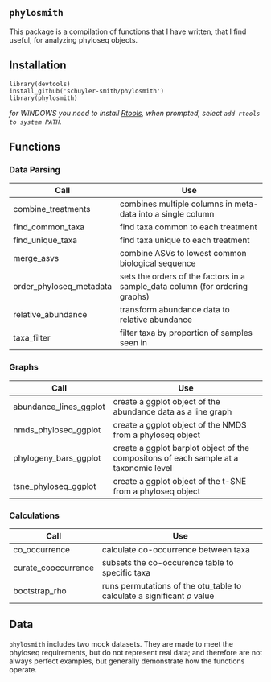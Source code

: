 
## `phylosmith`

This package is a compilation of functions that I have written, that I find useful, for analyzing phyloseq objects.

## Installation

```
library(devtools)
install_github('schuyler-smith/phylosmith')
library(phylosmith)
```

*for WINDOWS you need to install <a href="https://cran.r-project.org/bin/windows/Rtools/" target="_blank" >Rtools</a>, when prompted, select `add rtools to system PATH`.*

## Functions

### Data Parsing

Call			 | Use
---------------- | ------------------------------------------------
combine_treatments | combines multiple columns in meta-data into a single column
find_common_taxa | find taxa common to each treatment
find_unique_taxa | find taxa unique to each treatment
merge_asvs       | combine ASVs to lowest common biological sequence
order_phyloseq_metadata | sets the orders of the factors in a sample_data column (for ordering graphs)
relative_abundance | transform abundance data to relative abundance
taxa_filter | filter taxa by proportion of samples seen in

### Graphs

Call			 | Use
---------------- | ------------------------------------------------
abundance_lines_ggplot | create a ggplot object of the abundance data as a line graph
nmds_phyloseq_ggplot  | create a ggplot object of the NMDS from a phyloseq object
phylogeny_bars_ggplot | create a ggplot barplot object of the compositons of each sample at a taxonomic level
tsne_phyloseq_ggplot  | create a ggplot object of the t-SNE from a phyloseq object

### Calculations

Call			 | Use
---------------- | ------------------------------------------------
co_occurrence | calculate co-occurrence between taxa
curate_cooccurrence | subsets the co-occurence table to specific taxa
bootstrap_rho | runs permutations of the otu_table to calculate a significant $\rho$ value

## Data

`phylosmith` includes two mock datasets. They are made to meet the phyloseq requirements, but do not represent real data; and therefore are not always perfect examples, but generally demonstrate how the functions operate.
